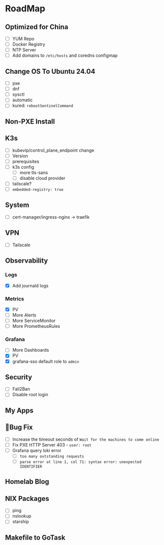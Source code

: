 # RoadMap

## Optimized for China

- [ ] YUM Repo
- [ ] Docker Registry
- [ ] NTP Server
- [ ] Add domains to `/etc/hosts` and coredns configmap

## Change OS To Ubuntu 24.04

- [ ] pxe
- [ ] dnf
- [ ] sysctl
- [ ] automatic
- [ ] kured: `rebootSentinelCommand`

## Non-PXE Install

## K3s

- [ ] kubevip/control_plane_endpoint change
- [ ] Version
- [ ] prerequisites
- [ ] k3s config
    - [ ] more tls-sans
    - [ ] disable cloud provider
- [ ] tailscale?
- [ ] `embedded-registry: true`

## System

- [ ] cert-manager/ingress-nginx -> traefik

## VPN

- [ ] Tailscale

## Observability

### Logs

- [x] Add journald logs

### Metrics

- [x] PV
- [ ] More Alerts
- [ ] More ServiceMonitor
- [ ] More PrometheusRules

### Grafana

- [ ] More Dashboards
- [x] PV
- [x] grafana-sso default role to `admin`

## Security

- [ ] Fail2Ban
- [ ] Disable root login

## My Apps

## 🐛Bug Fix

- [ ] Increase the timeout seconds of `Wait for the machines to come online`
- [ ] Fix PXE HTTP Server 403 - `user: root`
- [ ] Grafana query loki error
    - [ ] `too many outstanding requests`
    - [ ] `parse error at line 1, col 71: syntax error: unexpected IDENTIFIER`

## Homelab Blog

## NIX Packages

- [ ] ping
- [ ] nslookup
- [ ] starship

## Makefile to GoTask
